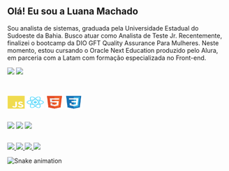 ## Olá! Eu sou a Luana Machado

Sou analista de sistemas, graduada pela Universidade Estadual do Sudoeste da Bahia. Busco atuar como Analista de Teste Jr. Recentemente, finalizei o bootcamp da DIO GFT Quality Assurance Para Mulheres.
Neste momento, estou cursando o Oracle Next Education produzido pelo Alura, em parceria com a Latam com formação especializada no Front-end. 

<img src = "https://github-readme-stats-euluah.vercel.app/api?username=euluah&count_private=true&show_icons=true&theme=radical"/> 
<img src="https://github-readme-stats-euluah.vercel.app/api/top-langs/?username=euluah&size_weight=0.5&count_weight=0.5&theme=radical&layout=compact"/>
 
##

<div style="display: inline_block"><br>
  <img align="center" alt="Lua-Js" height="30" width="40" src="https://raw.githubusercontent.com/devicons/devicon/master/icons/javascript/javascript-plain.svg">
  <img align="center" alt="Lua-React" height="30" width="40" src="https://raw.githubusercontent.com/devicons/devicon/master/icons/react/react-original.svg">
  <img align="center" alt="Lua-HTML" height="30" width="40" src="https://raw.githubusercontent.com/devicons/devicon/master/icons/html5/html5-original.svg">
  <img align="center" alt="Lua-CSS" height="30" width="40" src="https://raw.githubusercontent.com/devicons/devicon/master/icons/css3/css3-original.svg">
</div>
  
  
  ##
 
<div> 

  <a href="https://instagram.com/iolua" target="_blank"><img src="https://img.shields.io/badge/-Instagram-%23E4405F?style=for-the-badge&logo=instagram&logoColor=white" target="_blank"></a>
  <a href = "mailto:euluah@gmail.com"><img src="https://img.shields.io/badge/-Gmail-%23333?style=for-the-badge&logo=gmail&logoColor=white" target="_blank"></a>
  <a href="https://www.linkedin.com/in/luana-machado-b35405125/" target="_blank"><img src="https://img.shields.io/badge/-LinkedIn-%230077B5?style=for-the-badge&logo=linkedin&logoColor=white" target="_blank"></a> 
  
</div>

##

<a href="https://github.com/euluah/HackatonDeTesteWEB">
  <img src="https://github-readme-stats-euluah.vercel.app/api/pin/?username=euluah&repo=hackatondetesteweb&theme=radical" />
</a>     
<a href="https://github.com/euluah/HackatonDeTestes">
  <img src="https://github-readme-stats-euluah.vercel.app/api/pin/?username=euluah&repo=HackatonDeTestes&theme=radical" />
</a>
<a href="https://github.com/euluah/hackaton-chapteriv-agilizei">
  <img src="https://github-readme-stats-euluah.vercel.app/api/pin/?username=euluah&repo=HackatonDeTestes&theme=radical" />
</a>
<a href="https://github.com/euluah/chapterv-agilizei">
  <img src="https://github-readme-stats-euluah.vercel.app/api/pin/?username=euluah&repo=HackatonDeTestes&theme=radical" />
</a>
  
  
![Snake animation](https://github.com/euluah/euluah/blob/output/github-contribution-grid-snake.svg)



